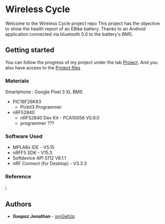 # Wireless Cycle
Welcome to the Wireless Cycle project repo
This project has the objective to show the health report of an EBike battery.
Thanks to an Android application connected via bluetooth 5.0 to the battery's BMS.

## Getting started
You can follow the progress of my project under the tab [Project](https://github.com/jonGetUp/Software-WirelessCycle/projects/1).
And you also have access to the [Project files](https://drive.google.com/drive/folders/1XN2LAWo4kowZ3X6Zx2XvpuD0LgZtjfAs?usp=sharing)

### Materials
Smartphone : Google Pixel 3 XL
BMS
  - PIC18F26K83
    - Pickit3 Programmer
  - nRF52840
    - nRF52840 Dev Kit - PCA10056 V0.9.0
    - programmer ???

### Software Used
- MPLABx IDE - V5.15
- nRFF5 SDK - V15.3
- Softdevice API S112 V6.1.1
- nRF Connect (for Desktop) - V3.3.3

### Reference
:information_source:
## Authors
* **Gaspoz Jonathan** - [jonGetUp](https://github.com/jonGetUp)

